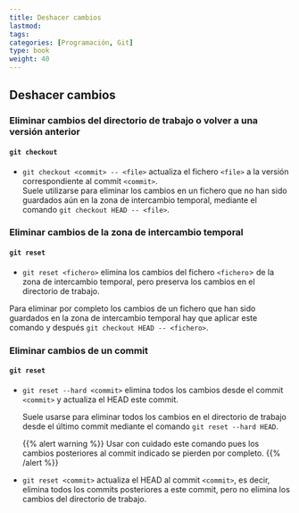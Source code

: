 ```yaml
---
title: Deshacer cambios
lastmod: 
tags:
categories: [Programación, Git]
type: book
weight: 40
---
```


## Deshacer cambios

### Eliminar cambios del directorio de trabajo o volver a una versión anterior

#### `git checkout`

- `git checkout <commit> -- <file>` actualiza el fichero `<file>` a la versión correspondiente al commit `<commit>`.  
Suele utilizarse para eliminar los cambios en un fichero que no han sido guardados aún en la zona de intercambio temporal, mediante el comando `git checkout HEAD -- <file>`.

### Eliminar cambios de la zona de intercambio temporal

#### `git reset`

- `git reset <fichero>` elimina los cambios del fichero `<fichero`> de la zona de intercambio temporal, pero preserva los cambios en el directorio de trabajo.

Para eliminar por completo los cambios de un fichero que han sido guardados en la zona de intercambio temporal hay que aplicar este comando y después `git checkout HEAD -- <fichero>`.

### Eliminar cambios de un commit

#### `git reset`

- `git reset --hard <commit>` elimina todos los cambios desde el commit `<commit>` y actualiza el HEAD este commit.  
   
  Suele usarse para eliminar todos los cambios en el directorio de trabajo desde el último commit mediante el comando `git reset --hard HEAD`.

  {{% alert warning %}}
Usar con cuidado este comando pues los cambios posteriores al commit indicado se pierden por completo.
{{% /alert %}}

- `git reset <commit>` actualiza el HEAD al commit `<commit>`, es decir, elimina todos los commits posteriores a este commit, pero no elimina los cambios del directorio de trabajo.
